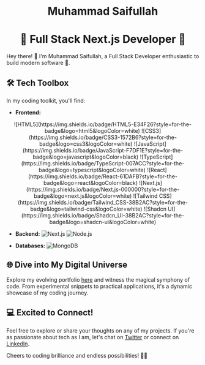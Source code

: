 # <div align='center'> Muhammad Saifullah</div>
# <div align='center'>🚀 Full Stack Next.js Developer 🎉 </div>

Hey there! 👋 I'm Muhammad Saifullah, a Full Stack Developer enthusiastic to build modern software 🌟.

## 🛠️ Tech Toolbox

In my coding toolkit, you'll find:

- **Frontend:**
 <div align='center'>![HTML5](https://img.shields.io/badge/HTML5-E34F26?style=for-the-badge&logo=html5&logoColor=white) ![CSS3](https://img.shields.io/badge/CSS3-1572B6?style=for-the-badge&logo=css3&logoColor=white) ![JavaScript](https://img.shields.io/badge/JavaScript-F7DF1E?style=for-the-badge&logo=javascript&logoColor=black) ![TypeScript](https://img.shields.io/badge/TypeScript-007ACC?style=for-the-badge&logo=typescript&logoColor=white) ![React](https://img.shields.io/badge/React-61DAFB?style=for-the-badge&logo=react&logoColor=black) ![Next.js](https://img.shields.io/badge/Next.js-000000?style=for-the-badge&logo=next.js&logoColor=white) ![Tailwind CSS](https://img.shields.io/badge/Tailwind_CSS-38B2AC?style=for-the-badge&logo=tailwind-css&logoColor=white) ![Shadcn UI](https://img.shields.io/badge/Shadcn_UI-38B2AC?style=for-the-badge&logo=shadcn-ui&logoColor=white) </div>

- **Backend:** ![Next.js](https://img.shields.io/badge/Next.js-000000?style=for-the-badge&logo=next.js&logoColor=white) ![Node.js](https://img.shields.io/badge/Node.js-339933?style=for-the-badge&logo=node.js&logoColor=white)

- **Databases:** ![MongoDB](https://img.shields.io/badge/MongoDB-47A248?style=for-the-badge&logo=mongodb&logoColor=white)

## 🌐 Dive into My Digital Universe

Explore my evolving portfolio [here](https://yourportfolio.com) and witness the magical symphony of code. From experimental snippets to practical applications, it's a dynamic showcase of my coding journey.

## 💻 Excited to Connect!

Feel free to explore or share your thoughts on any of my projects. If you're as passionate about tech as I am, let's chat on [Twitter](https://twitter.com/yourhandle) or connect on [LinkedIn](https://www.linkedin.com/in/yourprofile).

Cheers to coding brilliance and endless possibilities! 🌈🚀

